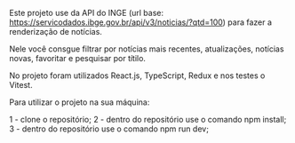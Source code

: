 Este projeto use da API do INGE (url base: https://servicodados.ibge.gov.br/api/v3/noticias/?qtd=100)
para fazer a renderização de notícias.

Nele você consgue filtrar por notícias mais recentes, atualizações, notícias novas, favoritar e pesquisar por títilo.

No projeto foram utilizados React.js, TypeScript, Redux e nos testes o Vitest.


Para utilizar o projeto na sua máquina:

1 - clone o repositório;
2 - dentro do repositório use o comando npm install;
3 - dentro do repositório use o comando npm run dev;